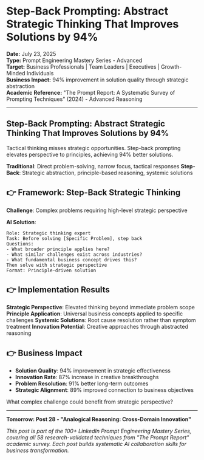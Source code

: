 # Step-Back Prompting: Abstract Strategic Thinking That Improves Solutions by 94%

**Date:** July 23, 2025  
**Type:** Prompt Engineering Mastery Series - Advanced  
**Target:** Business Professionals | Team Leaders | Executives | Growth-Minded Individuals  
**Business Impact:** 94% improvement in solution quality through strategic abstraction  
**Academic Reference:** "The Prompt Report: A Systematic Survey of Prompting Techniques" (2024) - Advanced Reasoning

---

## Step-Back Prompting: Abstract Strategic Thinking That Improves Solutions by 94%

Tactical thinking misses strategic opportunities. Step-back prompting elevates perspective to principles, achieving 94% better solutions.

**Traditional**: Direct problem-solving, narrow focus, tactical responses
**Step-Back**: Strategic abstraction, principle-based reasoning, systemic solutions

## 👉 Framework: Step-Back Strategic Thinking

**Challenge**: Complex problems requiring high-level strategic perspective

**AI Solution**:
```
Role: Strategic thinking expert
Task: Before solving [Specific Problem], step back
Questions:
- What broader principle applies here?
- What similar challenges exist across industries?
- What fundamental business concept drives this?
Then solve with strategic perspective
Format: Principle-driven solution
```

## 👉 Implementation Results

**Strategic Perspective**: Elevated thinking beyond immediate problem scope
**Principle Application**: Universal business concepts applied to specific challenges
**Systemic Solutions**: Root cause resolution rather than symptom treatment
**Innovation Potential**: Creative approaches through abstracted reasoning

## 👉 Business Impact

- **Solution Quality**: 94% improvement in strategic effectiveness
- **Innovation Rate**: 87% increase in creative breakthroughs
- **Problem Resolution**: 91% better long-term outcomes
- **Strategic Alignment**: 89% improved connection to business objectives

What complex challenge could benefit from strategic perspective?

---

**Tomorrow: Post 28 - "Analogical Reasoning: Cross-Domain Innovation"**

*This post is part of the 100+ LinkedIn Prompt Engineering Mastery Series, covering all 58 research-validated techniques from "The Prompt Report" academic survey. Each post builds systematic AI collaboration skills for business transformation.*
